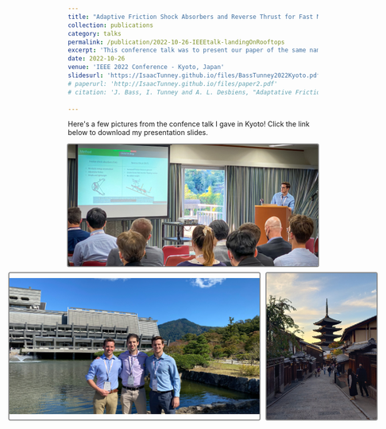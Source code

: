 ```yaml
---
title: "Adaptive Friction Shock Absorbers and Reverse Thrust for Fast Multirotor Landing on Inclined Surfaces"
collection: publications
category: talks
permalink: /publication/2022-10-26-IEEEtalk-landingOnRooftops
excerpt: 'This conference talk was to present our paper of the same name.'
date: 2022-10-26
venue: 'IEEE 2022 Conference - Kyoto, Japan'
slidesurl: 'https://IsaacTunney.github.io/files/BassTunney2022Kyoto.pdf'
# paperurl: 'http://IsaacTunney.github.io/files/paper2.pdf'
# citation: 'J. Bass, I. Tunney and A. L. Desbiens, "Adaptative Friction Shock Absorbers and Reverse Thrust for Fast Multirotor Landing on Inclined Surfaces," in IEEE Conference, Kyoto (Japan), October 2022

---
```


Here's a few pictures from the confence talk I gave in Kyoto! Click the link below to download my presentation slides.
<div style="display: flex; flex-direction: column; align-items: center; gap: 10px;">
  <img src="/images/conferenceKyoto1.jpg" alt="Conference Kyoto 1" style="width: 100%; max-width: 800px; height: auto; object-fit: contain; border: 2px solid #888; border-radius: 4px;">
  <div style="display: flex; gap: 10px; justify-content: center;">
    <img src="/images/conferenceKyoto2.jpg" alt="Conference Kyoto 2" style="height: 295px; object-fit: contain; border: 2px solid #888; border-radius: 4px;">
    <img src="/images/conferenceKyoto3.jpg" alt="Conference Kyoto 3" style="height: 295px; object-fit: contain; border: 2px solid #888; border-radius: 4px;">
  </div>
</div>

<!-- The contents above will be part of a list of publications, if the user clicks the link for the publication than the contents of section will be rendered as a full page, allowing you to provide more information about the paper for the reader. When publications are displayed as a single page, the contents of the above "citation" field will automatically be included below this section in a smaller font. -->
